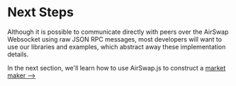 # Next Steps

Although it is possible to communicate directly with peers over the AirSwap Websocket using raw JSON RPC messages, most developers will want to use our libraries and examples, which abstract away these implementation details.

In the next section, we'll learn how to use AirSwap.js to construct a [market maker ⟶](tutorials/market-maker.md)